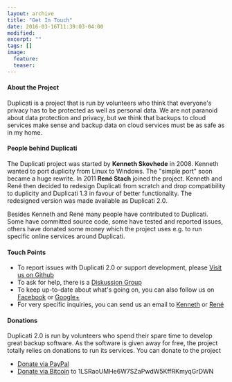 ```yaml
---
layout: archive
title: "Get In Touch"
date: 2016-03-16T11:39:03-04:00
modified:
excerpt: ""
tags: []
image:
  feature:
  teaser:
---
```


#### About the Project
Duplicati is a project that is run by volunteers who think that everyone's privacy has to be protected as well as personal data. We are not paranoid about data protection and privacy, but we think that backups to cloud services make sense and backup data on cloud services must be as safe as in my home.


#### People behind Duplicati
The Duplicati project was started by **Kenneth Skovhede** in 2008. Kenneth wanted to port duplicity from Linux to Windows. The "simple port" soon became a huge rewrite. In 2011 **René Stach** joined the project. Kenneth and René then decided to redesign Duplicati from scratch and drop compatibility to duplicity and Duplicati 1.3 in favour of better functionality. The redesigned version was made available as Duplicati 2.0.

Besides Kenneth and René many people have contributed to Duplicati. Some have committed source code, some have tested and reported issues, others have donated some money which the project uses e.g. to run specific online services around Duplicati. 


#### Touch Points
* To report issues with Duplicati 2.0 or support development, please [Visit us on Github](https://github.com/duplicati/duplicati)
* To ask for help, there is a [Diskussion Group](http://groups.google.com/group/duplicati)
* To keep up-to-date about what's going on, you can also follow us on [Facebook](http://www.facebook.com/pages/Duplicati/105118456272281) or [Google+](https://plus.google.com/105271984558189185842)
* For very specific inquiries, you can send us an email to [Kenneth](mailto:kenneth@duplicati.com) or [René](mailto:rene@duplicati.com)


#### Donations
Duplicati 2.0 is run by volunteers who spend their spare time to develop great backup software. As the software is given away for free, the project totally relies on donations to run its services. You can donate to the project 
* [Donate via PayPal](https://www.paypal.com/cgi-bin/webscr?cmd=_xclick&business=paypal%40hexad%2edk&item_name=Duplicati%20Donation&no_shipping=2&no_note=1&tax=0&currency_code=EUR&bn=PP%2dDonationsBF&charset=UTF%2d8&lc=US")
* [Donate via Bitcoin](bitcoin:1LSRaoUMHe6W7SZaPwdW5KffRKmyqGrDWN) to 1LSRaoUMHe6W7SZaPwdW5KffRKmyqGrDWN
